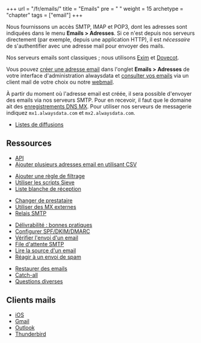+++
url = "/fr/emails/"
title = "Emails"
pre = "<i class='fas fa-fw fa-paper-plane'></i> "
weight = 15
archetype = "chapter"
tags = ["email"]
+++

Nous fournissons un accès SMTP, IMAP et POP3, dont les adresses sont indiquées dans le menu **Emails > Adresses**. Si ce n'est depuis nos serveurs directement (par exemple, depuis une application HTTP), il est *nécessaire* de s'authentifier avec une adresse mail pour envoyer des mails.

Nos serveurs emails sont classiques ; nous utilisons [Exim](https://www.exim.org/) et [Dovecot](https://www.dovecot.org/).

Vous pouvez [créer une adresse email](create-an-e-mail-address) dans l'onglet **Emails > Adresses** de votre interface d'administration alwaysdata et [consulter vos emails](use-an-e-mail-address) via un client mail de votre choix ou notre [webmail](https://webmail.alwaysdata.com).

À partir du moment où l'adresse email est créée, il sera possible d'envoyer des emails via nos serveurs SMTP. Pour en recevoir, il faut que le domaine ait des [enregistrements DNS MX](https://fr.wikipedia.org/wiki/Enregistrement_Mail_eXchanger). Pour utiliser nos serveurs de messagerie indiquez `mx1.alwaysdata.com` et `mx2.alwaysdata.com`.

* [Listes de diffusions](mailing-lists)

## Ressources

- [API](https://api.alwaysdata.com/v1/mailbox/doc/)
- [Ajouter plusieurs adresses email en utilisant CSV](create-mailboxes-using-csv)
* [Ajouter une règle de filtrage](add-a-filter-rule)
* [Utiliser les scripts Sieve](use-sieve-scripts)
* [Liste blanche de réception](e-mails/whitelist)
- [Changer de prestataire](./transfer-in)
- [Utiliser des MX externes](domains/use-external-mx)
- [Relais SMTP](e-mails/smtp-relay)
* [Délivrabilité : bonnes pratiques](delivery)
* [Configurer SPF/DKIM/DMARC](set-up-spf-dkim-dmarc)
* [Vérifier l'envoi d'un email](check-email-sending)
* [File d'attente SMTP](smtp-queue)
* [Lire la source d'un email](read-an-e-mail-source)
* [Réagir à un envoi de spam](react-to-spam-mailing)
- [Restaurer des emails](backups/restore-e-mails)
- [Catch-all](./catch-all)
- [Questions diverses](./misc)

## Clients mails

- [iOS](clients/apple-ios)
- [Gmail](clients/gmail)
- [Outlook](clients/outlook)
- [Thunderbird](clients/thunderbird)

